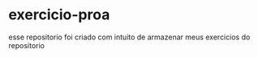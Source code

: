 # exercicio-proa
esse repositorio foi criado com intuito de armazenar meus exercicios do repositorio
